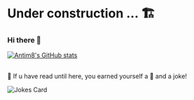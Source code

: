 # Under construction ... 🏗

### Hi there 👋

<!--
**Antim8/Antim8** is a ✨ _special_ ✨ repository because its `README.md` (this file) appears on your GitHub profile.

Here are some ideas to get you started:

- 🔭 I’m currently working on ...
- 🌱 I’m currently learning ...
- 👯 I’m looking to collaborate on ...
- 🤔 I’m looking for help with ...
- 💬 Ask me about ...
- 📫 How to reach me: ...
- 😄 Pronouns: ...
- ⚡ Fun fact: ...
-->

[![Antim8's GitHub stats](https://github-readme-stats.vercel.app/api?username=antim8&hide=contribs,issues&count_private=true&show_icons=true&theme=cobalt&hide_border=true)](https://github.com/anuraghazra/github-readme-stats)
<br>
<br>


🏁 If u have read until here, you earned yourself a 🍪 and a joke!

![Jokes Card](https://readme-jokes.vercel.app/api?hideBorder=true&theme=cobalt)
